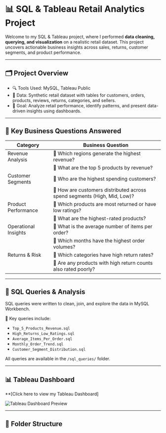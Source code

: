 # 📊 SQL & Tableau Retail Analytics Project

Welcome to my SQL & Tableau project, where I performed **data cleaning, querying, and visualization** on a realistic retail dataset. This project uncovers actionable business insights across sales, returns, customer segments, and product performance.

---

## 🗂️ Project Overview

- 🔍 Tools Used: MySQL, Tableau Public
- 📁 Data: Synthetic retail dataset with tables for customers, orders, products, reviews, returns, categories, and sellers.
- 🎯 Goal: Analyze retail performance, identify patterns, and present data-driven insights using dashboards.

---

## 🧠 Key Business Questions Answered

| Category               | Business Question                                                                |
|------------------------|-----------------------------------------------------------------------------------|
| Revenue Analysis       | 🔹 Which regions generate the highest revenue?                                   |
|                        | 🔹 What are the top 5 products by revenue?                                       |
| Customer Segments      | 🔹 Who are the highest spending customers?                                       |
|                        | 🔹 How are customers distributed across spend segments (High, Mid, Low)?         |
| Product Performance    | 🔹 Which products are most returned or have low ratings?                         |
|                        | 🔹 What are the highest-rated products?                                          |
| Operational Insights   | 🔹 What is the average number of items per order?                                |
|                        | 🔹 Which months have the highest order volumes?                                  |
| Returns & Risk         | 🔹 Which categories have high return rates?                                      |
|                        | 🔹 Are any products with high return counts also rated poorly?                   |

---

## 💾 SQL Queries & Analysis

SQL queries were written to clean, join, and explore the data in MySQL Workbench.

📝 Key queries include:
- `Top_5_Products_Revenue.sql`
- `High_Returns_Low_Ratings.sql`
- `Average_Items_Per_Order.sql`
- `Monthly_Order_Trend.sql`
- `Customer_Segment_Distribution.sql`

All queries are available in the `/sql_queries/` folder.

---

## 📊 Tableau Dashboard

 **[Click here to view my Tableau Dashboard]

![Tableau Dashboard Preview](dashboard-preview.png)

---

## 📁 Folder Structure

